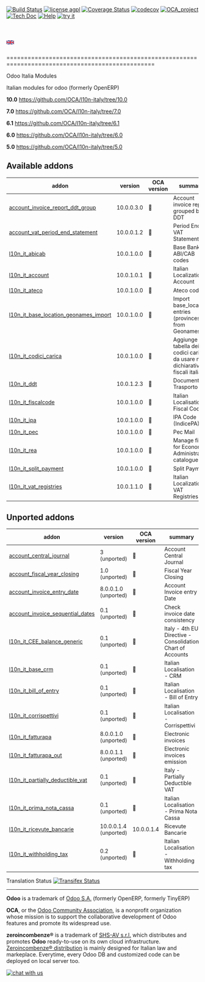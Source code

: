 [![Build Status](https://travis-ci.org/zeroincombenze/l10n-italy.svg?branch=10.0)](https://travis-ci.org/zeroincombenze/l10n-italy)
[![license agpl](https://img.shields.io/badge/licence-AGPL--3-blue.svg)](http://www.gnu.org/licenses/agpl-3.0.html)
[![Coverage Status](https://coveralls.io/repos/github/zeroincombenze/l10n-italy/badge.svg?branch=10.0)](https://coveralls.io/github/zeroincombenze/l10n-italy?branch=10.0)
[![codecov](https://codecov.io/gh/zeroincombenze/l10n-italy/branch/10.0/graph/badge.svg)](https://codecov.io/gh/zeroincombenze/l10n-italy/branch/10.0)
[![OCA_project](http://www.zeroincombenze.it/wp-content/uploads/ci-ct/prd/button-oca-10.svg)](https://github.com/OCA/l10n-italy/tree/10.0)
[![Tech Doc](http://www.zeroincombenze.it/wp-content/uploads/ci-ct/prd/button-docs-10.svg)](http://wiki.zeroincombenze.org/en/Odoo/10.0/dev)
[![Help](http://www.zeroincombenze.it/wp-content/uploads/ci-ct/prd/button-help-10.svg)](http://wiki.zeroincombenze.org/en/Odoo/10.0/man/FI)
[![try it](http://www.zeroincombenze.it/wp-content/uploads/ci-ct/prd/button-try-it-10.svg)](http://erp10.zeroincombenze.it)


[![en](https://github.com/zeroincombenze/grymb/blob/master/flags/en_US.png)](https://www.facebook.com/groups/openerp.italia/)
================================================================================================
================================================================================================

Odoo Italia Modules

Italian modules for odoo (formerly OpenERP)

**10.0** https://github.com/OCA/l10n-italy/tree/10.0

**7.0** https://github.com/OCA/l10n-italy/tree/7.0

**6.1** https://github.com/OCA/l10n-italy/tree/6.1

**6.0** https://github.com/OCA/l10n-italy/tree/6.0

**5.0** https://github.com/OCA/l10n-italy/tree/5.0

[//]: # (addons)


Available addons
----------------
addon | version | OCA version | summary
--- | --- | --- | ---
[account_invoice_report_ddt_group](account_invoice_report_ddt_group/) | 10.0.0.3.0 | :repeat: | Account invoice report grouped by DDT
[account_vat_period_end_statement](account_vat_period_end_statement/) | 10.0.0.1.2 | :repeat: | Period End VAT Statement
[l10n_it_abicab](l10n_it_abicab/) | 10.0.1.0.0 | :repeat: | Base Bank ABI/CAB codes
[l10n_it_account](l10n_it_account/) | 10.0.1.0.1 | :repeat: | Italian Localization - Account
[l10n_it_ateco](l10n_it_ateco/) | 10.0.1.0.0 | :repeat: | Ateco codes
[l10n_it_base_location_geonames_import](l10n_it_base_location_geonames_import/) | 10.0.1.0.0 | :repeat: | Import base_location entries (provinces) from Geonames
[l10n_it_codici_carica](l10n_it_codici_carica/) | 10.0.1.0.0 | :repeat: | Aggiunge la tabella dei codici carica da usare nei dichiarativi fiscali italiani
[l10n_it_ddt](l10n_it_ddt/) | 10.0.1.2.3 | :repeat: | Documento di Trasporto
[l10n_it_fiscalcode](l10n_it_fiscalcode/) | 10.0.1.0.0 | :repeat: | Italian Localisation - Fiscal Code
[l10n_it_ipa](l10n_it_ipa/) | 10.0.1.0.0 | :repeat: | IPA Code (IndicePA)
[l10n_it_pec](l10n_it_pec/) | 10.0.1.0.0 | :repeat: | Pec Mail
[l10n_it_rea](l10n_it_rea/) | 10.0.1.0.0 | :repeat: | Manage fields for Economic Administrative catalogue
[l10n_it_split_payment](l10n_it_split_payment/) | 10.0.1.0.0 | :repeat: | Split Payment
[l10n_it_vat_registries](l10n_it_vat_registries/) | 10.0.1.1.0 | :repeat: | Italian Localization - VAT Registries


Unported addons
---------------
addon | version | OCA version | summary
--- | --- | --- | ---
[account_central_journal](account_central_journal/) | 3 (unported) | :repeat: | Account Central Journal
[account_fiscal_year_closing](account_fiscal_year_closing/) | 1.0 (unported) | :repeat: | Fiscal Year Closing
[account_invoice_entry_date](account_invoice_entry_date/) | 8.0.0.1.0 (unported) | :repeat: | Account Invoice entry Date
[account_invoice_sequential_dates](account_invoice_sequential_dates/) | 0.1 (unported) | :repeat: | Check invoice date consistency
[l10n_it_CEE_balance_generic](l10n_it_CEE_balance_generic/) | 0.1 (unported) | :repeat: | Italy - 4th EU Directive - Consolidation Chart of Accounts
[l10n_it_base_crm](l10n_it_base_crm/) | 0.1 (unported) | :repeat: | Italian Localisation - CRM
[l10n_it_bill_of_entry](l10n_it_bill_of_entry/) | 0.1 (unported) | :repeat: | Italian Localisation - Bill of Entry
[l10n_it_corrispettivi](l10n_it_corrispettivi/) | 0.1 (unported) | :repeat: | Italian Localisation - Corrispettivi
[l10n_it_fatturapa](l10n_it_fatturapa/) | 8.0.0.1.0 (unported) | :repeat: | Electronic invoices
[l10n_it_fatturapa_out](l10n_it_fatturapa_out/) | 8.0.0.1.1 (unported) | :repeat: | Electronic invoices emission
[l10n_it_partially_deductible_vat](l10n_it_partially_deductible_vat/) | 0.1 (unported) | :repeat: | Italy - Partially Deductible VAT
[l10n_it_prima_nota_cassa](l10n_it_prima_nota_cassa/) | 0.1 (unported) | :repeat: | Italian Localisation - Prima Nota Cassa
[l10n_it_ricevute_bancarie](l10n_it_ricevute_bancarie/) | 10.0.0.1.4 (unported) | 10.0.0.1.4 | Ricevute Bancarie
[l10n_it_withholding_tax](l10n_it_withholding_tax/) | 0.2 (unported) | :repeat: | Italian Localisation - Withholding tax

[//]: # (end addons)

Translation Status
[![Transifex Status](https://www.transifex.com/projects/p/OCA-l10n-italy-10-0/chart/image_png)](https://www.transifex.com/projects/p/OCA-l10n-italy-10-0)

[//]: # (copyright)

----

**Odoo** is a trademark of [Odoo S.A.](https://www.odoo.com/) (formerly OpenERP, formerly TinyERP)

**OCA**, or the [Odoo Community Association](http://odoo-community.org/), is a nonprofit organization whose
mission is to support the collaborative development of Odoo features and
promote its widespread use.

**zeroincombenze®** is a trademark of [SHS-AV s.r.l.](http://www.shs-av.com/)
which distributes and promotes **Odoo** ready-to-use on its own cloud infrastructure.
[Zeroincombenze® distribution](http://wiki.zeroincombenze.org/en/Odoo)
is mainly designed for Italian law and markeplace.
Everytime, every Odoo DB and customized code can be deployed on local server too.

[//]: # (end copyright)

[![chat with us](https://www.shs-av.com/wp-content/chat_with_us.gif)](https://tawk.to/85d4f6e06e68dd4e358797643fe5ee67540e408b)
